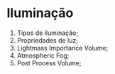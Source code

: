 # Iluminação
1. Tipos de iluminação;
1. Propriedades de luz;
1. Lightmass Importance Volume;
1. Atmospheric Fog;
1. Post Process Volume;
